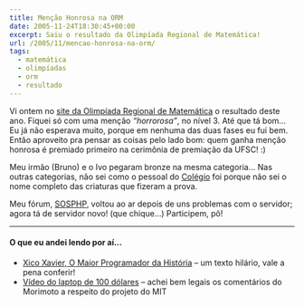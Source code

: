 ```yaml
---
title: Menção Honrosa na ORM
date: 2005-11-24T18:30:45+00:00
excerpt: Saiu o resultado da Olimpíada Regional de Matemática!
url: /2005/11/mencao-honrosa-na-orm/
tags:
  - matemática
  - olimpíadas
  - orm
  - resultado
---
```


Vi ontem no [site da Olimpíada Regional de Matemática][1] o resultado deste ano. Fiquei só com uma menção _“horrorosa”_, no nível 3. Até que tá bom… Eu já não esperava muito, porque em nenhuma das duas fases eu fui bem. Então aproveito pra pensar as coisas pelo lado bom: quem ganha menção honrosa é premiado primeiro na cerimônia de premiação da UFSC! :)

Meu irmão (Bruno) e o Ivo pegaram bronze na mesma categoria… Nas outras categorias, não sei como o pessoal do [Colégio][2] foi porque não sei o nome completo das criaturas que fizeram a prova.

Meu fórum, [SOSPHP][3], voltou ao ar depois de uns problemas com o servidor; agora tá de servidor novo! (que chique…) Participem, pô!

---

#### O que eu andei lendo por aí…

- [Xico Xavier, O Maior Programador da História][4] – um texto hilário, vale a pena conferir!
- [Vídeo do laptop de 100 dólares][5] – achei bem legais os comentários do Morimoto a respeito do projeto do MIT

[1]: http://orm.mtm.ufsc.br
[2]: http://www.salesianoitajai.g12.br
[3]: http://www.sosphp.com.br
[4]: http://atum.lab.ic.unicamp.br/~ribamar/wiki/moin.cgi/XicoXavier
[5]: http://www.guiadohardware.net/noticias/2005-11/#43836abb
